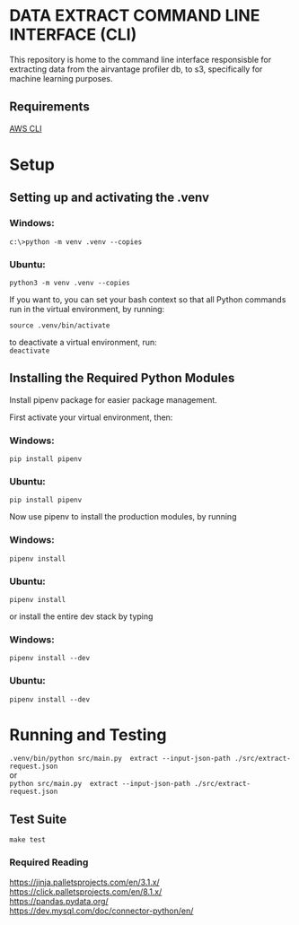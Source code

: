 # DATA EXTRACT COMMAND LINE INTERFACE (CLI)

This repository is home to the command line interface responsisble for extracting data from the airvantage profiler db, to s3, specifically for machine learning purposes. 

## Requirements
[AWS CLI](https://docs.aws.amazon.com/cli/latest/userguide/getting-started-install.html) 

# Setup

## Setting up and activating the .venv

### Windows:
`c:\>python -m venv .venv --copies`
### Ubuntu:
`python3 -m venv .venv --copies`

If you want to, you can set your bash context so that all Python commands run in the virtual environment, by running:  

`source .venv/bin/activate`

to deactivate a virtual environment, run:  
`deactivate` 

## Installing the Required Python Modules
Install pipenv package for easier package management. 

First activate your virtual environment, then:

### Windows:
`pip install pipenv`
### Ubuntu:
`pip install pipenv`

Now use pipenv to install the production modules, by running 

### Windows:
`pipenv install`
### Ubuntu:
`pipenv install`

or install the entire dev stack by typing 

### Windows:
`pipenv install --dev`
### Ubuntu:
`pipenv install --dev`


# Running and Testing
`.venv/bin/python src/main.py  extract --input-json-path ./src/extract-request.json`  
or  
`python src/main.py  extract --input-json-path ./src/extract-request.json`  

## Test Suite
`make test`


### Required Reading
https://jinja.palletsprojects.com/en/3.1.x/  
https://click.palletsprojects.com/en/8.1.x/  
https://pandas.pydata.org/  
https://dev.mysql.com/doc/connector-python/en/  
